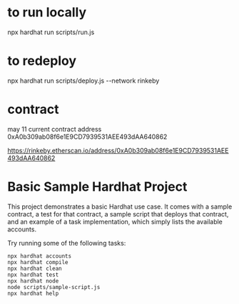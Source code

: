 # to run locally 
npx hardhat run scripts/run.js

# to redeploy 
npx hardhat run scripts/deploy.js --network rinkeby

# contract 
may 11 current contract address
0xA0b309ab08f6e1E9CD7939531AEE493dAA640862

https://rinkeby.etherscan.io/address/0xA0b309ab08f6e1E9CD7939531AEE493dAA640862

# Basic Sample Hardhat Project

This project demonstrates a basic Hardhat use case. It comes with a sample contract, a test for that contract, a sample script that deploys that contract, and an example of a task implementation, which simply lists the available accounts.

Try running some of the following tasks:

```shell
npx hardhat accounts
npx hardhat compile
npx hardhat clean
npx hardhat test
npx hardhat node
node scripts/sample-script.js
npx hardhat help
```
